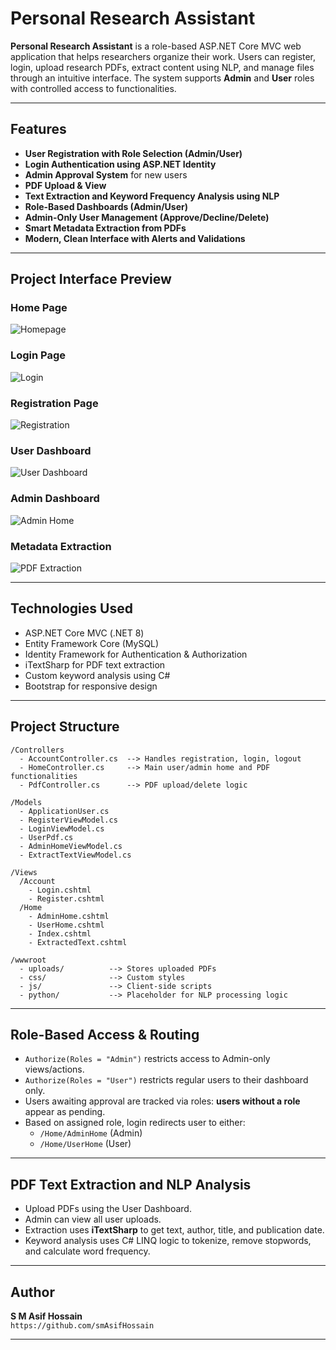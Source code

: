# Personal Research Assistant

**Personal Research Assistant** is a role-based ASP.NET Core MVC web application that helps researchers organize their work. Users can register, login, upload research PDFs, extract content using NLP, and manage files through an intuitive interface. The system supports **Admin** and **User** roles with controlled access to functionalities.


---

## Features

- **User Registration with Role Selection (Admin/User)**
- **Login Authentication using ASP.NET Identity**
- **Admin Approval System** for new users
- **PDF Upload & View**
- **Text Extraction and Keyword Frequency Analysis using NLP**
- **Role-Based Dashboards (Admin/User)**
- **Admin-Only User Management (Approve/Decline/Delete)**
- **Smart Metadata Extraction from PDFs**
- **Modern, Clean Interface with Alerts and Validations**


---

## Project Interface Preview

### Home Page
![Homepage](wwwroot/screenshots/Homepage.png)

### Login Page
![Login](wwwroot/screenshots/Login.png)

### Registration Page
![Registration](wwwroot/screenshots/Registration.png)

### User Dashboard
![User Dashboard](wwwroot/screenshots/User_Dashboard.png)

### Admin Dashboard
![Admin Home](wwwroot/screenshots/Admin_Dashboard.png)

### Metadata Extraction
![PDF Extraction](wwwroot/screenshots/Keyword_Extraction.png)

---

## Technologies Used

- ASP.NET Core MVC (.NET 8)
- Entity Framework Core (MySQL)
- Identity Framework for Authentication & Authorization
- iTextSharp for PDF text extraction
- Custom keyword analysis using C#
- Bootstrap for responsive design

---

## Project Structure

```
/Controllers
  - AccountController.cs  --> Handles registration, login, logout
  - HomeController.cs     --> Main user/admin home and PDF functionalities
  - PdfController.cs      --> PDF upload/delete logic

/Models
  - ApplicationUser.cs
  - RegisterViewModel.cs
  - LoginViewModel.cs
  - UserPdf.cs
  - AdminHomeViewModel.cs
  - ExtractTextViewModel.cs

/Views
  /Account
    - Login.cshtml
    - Register.cshtml
  /Home
    - AdminHome.cshtml
    - UserHome.cshtml
    - Index.cshtml
    - ExtractedText.cshtml

/wwwroot
  - uploads/          --> Stores uploaded PDFs
  - css/              --> Custom styles
  - js/               --> Client-side scripts
  - python/           --> Placeholder for NLP processing logic
```

---

## Role-Based Access & Routing

- `Authorize(Roles = "Admin")` restricts access to Admin-only views/actions.
- `Authorize(Roles = "User")` restricts regular users to their dashboard only.
- Users awaiting approval are tracked via roles: **users without a role** appear as pending.
- Based on assigned role, login redirects user to either:
  - `/Home/AdminHome` (Admin)
  - `/Home/UserHome` (User)

---

## PDF Text Extraction and NLP Analysis

- Upload PDFs using the User Dashboard.
- Admin can view all user uploads.
- Extraction uses **iTextSharp** to get text, author, title, and publication date.
- Keyword analysis uses C# LINQ logic to tokenize, remove stopwords, and calculate word frequency.

---


## Author

**S M Asif Hossain**  
`https://github.com/smAsifHossain` 



---

